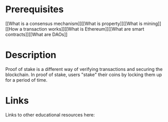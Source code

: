 # Prerequisites
[[What is a consensus mechanism]][[What is property]][[What is mining]][[How a transaction works]][[What is Ethereum]][[What are smart contracts]][[What are DAOs]]

# Description
  
Proof of stake is a different way of verifying transactions and securing the blockchain. In proof of stake, users "stake" their coins by locking them up for a period of time. 

# Links
Links to other educational resources here:
